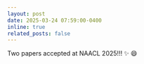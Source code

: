 ```yaml
---
layout: post
date: 2025-03-24 07:59:00-0400
inline: true
related_posts: false
---
```


Two papers accepted at NAACL 2025!!! :sparkles: :smile: